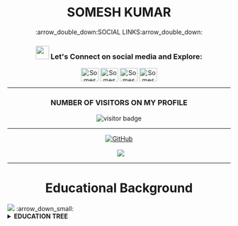 <h1 align="center"> SOMESH KUMAR </h1>

<p align="center">
:arrow_double_down:SOCIAL LINKS:arrow_double_down:
<h3 align="center"> <img src="https://raw.githubusercontent.com/iampavangandhi/iampavangandhi/master/gifs/Hi.gif" width="30px"> Let's Connect on social media and Explore:</h3>
<p align="center">
<a href="https://twitter.com/SomeshG43717565" target="blank"><img align="center" src="https://cdn.jsdelivr.net/npm/simple-icons@3.0.1/icons/twitter.svg" alt="Somesh Gupta" height="30" width="40" /></a> 
<a href="https://www.linkedin.com/in/somesh-kumar-4995b2121/" target="blank"><img align="center" src="https://cdn.jsdelivr.net/npm/simple-icons@3.0.1/icons/linkedin.svg" alt="Somesh Kumar" height="30" width="40" /></a>
<a href="https://www.instagram.com/s0m.gupta/" target="blank"><img align="center" src="https://cdn.jsdelivr.net/npm/simple-icons@3.0.1/icons/instagram.svg" alt="Somesh Gupta" height="30" width="40" /></a>
<a href="https://www.youtube.com/channel/UCWKWilgAj2KOjZScVH9jlxw" target="blank"><img align="center" src="https://cdn.jsdelivr.net/npm/simple-icons@3.0.1/icons/youtube.svg" alt="Somesh Kumar" height="30" width="40" /></a>
</p>

-----

  <h3 align="center"> NUMBER OF VISITORS ON MY PROFILE </h3> 
 <p align="center"><img src="https://visitor-badge.glitch.me/badge?page_id=somgithub111.somgithub111" alt="visitor badge"/></p>

-------
 <p align="center"> <a href="https://github-readme-stats.vercel.app/api?username=somgithub111&show_icons=true&theme=gotham%22%20alt=%22somgithub111"><img align="center" alt="GitHub" src="https://img.shields.io/badge/Quick Analysis of my github statistics%20-%23121011.svg?&style=for-the-badge&logo=github&logoColor=white"/></a></p>
 

 <p align="center">&nbsp; <img align="center" src="https://github-readme-stats.vercel.app/api?username=somgithub111&show_icons=true&theme=gotham%22%20alt=%22somgithub111" /> </p>

-----

<h1 align="center"> Educational Background </h1> 
<!-- Education Details of Somesh -->
<img src="https://www.picgifs.com/graphics/c/click-here/graphics-click-here-851444.gif" border="0" /> </a> :arrow_down_small:
<details close="close"> 
  <summary><b>EDUCATION TREE </b></summary>
  <ol> <br/>
     <li>
      :arrow_down_small:GRADUATION:arrow_down_small:
        </li>
    <br/>
    
| ***Degree/Qualification***  |    ***Institute/School***  |  ***Aggregate***  |    ***Session***  |
| :------: | :-----: | :------: | :-----: |
|B.Tech [Information Technology] |Greater Noida Institute of Technology, Greater Noida[UP]    |66%   |   2013-2017|
      
          
   <br/>                       
   <li>
  :arrow_down_small: <u>INTERMEDIATE</u> :arrow_down_small:
       </li>
       <br/>
       
| ***Degree/Qualification***  |    ***Institute/School***  |  ***Aggregate***  |    ***Session***  |
| :------: | :-----: | :------: | :-----: |
|C.B.S.E [PCME + Informatics Practices] |Guru Gobind Singh Public School, Bokaro[Jharkhand]  |69%   |   2011-2013|     

     
   <br/>                       
   <li>
      :arrow_down_small:MATRICULATION:arrow_down_small:
       </li>
       <br/>
       
| ***Degree/Qualification***  |    ***Institute/School***  |  ***Aggregate***  |    ***Session***  |
| :------: | :-----: | :------: | :-----: |
|C.B.S.E [Science+Maths+SST+Eng+Sanskrit ] |Scottish Public School, Katihar[Bihar]  |9.4 CGPA   |  Upto 2011|     

</ol>
</details>


